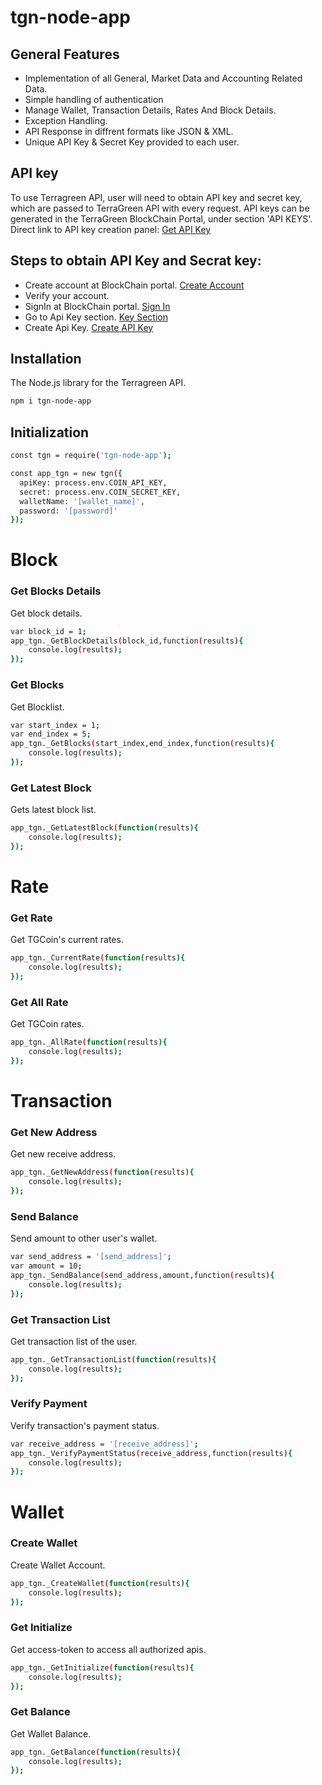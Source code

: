 # tgn-node-app
## General Features

* Implementation of all General, Market Data and Accounting Related Data.
* Simple handling of authentication
* Manage Wallet, Transaction Details, Rates And Block Details.
* Exception Handling.
* API Response in diffrent formats like JSON & XML.
* Unique API Key & Secret Key provided to each user.

## API key
		
To use Terragreen API, user will need to obtain API key and secret key, which are passed to TerraGreen API with every request. API keys can be generated in the TerraGreen BlockChain Portal, under section 'API KEYS'. Direct link to API key creation panel: [Get API Key]


## Steps to obtain API Key and Secrat key:


* Create account at BlockChain portal. [Create Account]
* Verify your account.
* SignIn at BlockChain portal. [Sign In]
* Go to Api Key section. [Key Section]
* Create Api Key. [Create API Key]

## Installation
The Node.js library for the Terragreen API.
```sh
npm i tgn-node-app
```
## Initialization
```sh
const tgn = require('tgn-node-app');

const app_tgn = new tgn({
  apiKey: process.env.COIN_API_KEY,
  secret: process.env.COIN_SECRET_KEY,
  walletName: '[wallet_name]',
  password: '[password]'
});
```
# Block
### Get Blocks Details

Get block details.
```sh
var block_id = 1;
app_tgn._GetBlockDetails(block_id,function(results){
	console.log(results);
});
```
### Get Blocks

Get Blocklist.
```sh
var start_index = 1;
var end_index = 5;
app_tgn._GetBlocks(start_index,end_index,function(results){
	console.log(results);
});
```
### Get Latest Block

Gets latest block list.
```sh
app_tgn._GetLatestBlock(function(results){
	console.log(results);
});
```
# Rate
### Get Rate

Get TGCoin's current rates.
```sh
app_tgn._CurrentRate(function(results){
	console.log(results);
});
```
### Get All Rate

Get TGCoin rates.
```sh
app_tgn._AllRate(function(results){
	console.log(results);
});
```
# Transaction
### Get New Address

Get new receive address.
```sh
app_tgn._GetNewAddress(function(results){
	console.log(results);
});
```
### Send Balance

Send amount to other user's wallet.
```sh
var send_address = '[send_address]';
var amount = 10;
app_tgn._SendBalance(send_address,amount,function(results){
	console.log(results);
});
```
### Get Transaction List

Get transaction list of the user.
```sh
app_tgn._GetTransactionList(function(results){
	console.log(results);
});
```
### Verify Payment

Verify transaction's payment status.
```sh
var receive_address = '[receive_address]';
app_tgn._VerifyPaymentStatus(receive_address,function(results){
	console.log(results);
});
```
# Wallet
### Create Wallet

Create Wallet Account.
```sh
app_tgn._CreateWallet(function(results){
	console.log(results);
});
```
### Get Initialize

Get access-token to access all authorized apis.
```sh
app_tgn._GetInitialize(function(results){
	console.log(results);
});
```
### Get Balance

Get Wallet Balance.
```sh
app_tgn._GetBalance(function(results){
	console.log(results);
});
```

[Get API Key]: <http://blockchain.terragreen.io/Api/ApiCreate>
[Create API Key]: <http://blockchain.terragreen.io/Api/ApiCreate>
[Create Account]: <http://blockchain.terragreen.io/Account/Register>
[Sign In]: <http://blockchain.terragreen.io/Account/Login>
[Key Section]: <http://blockchain.terragreen.io/Docs/Index>

